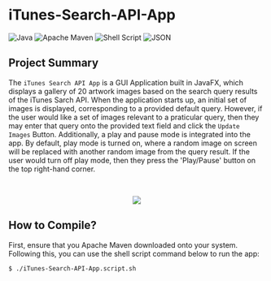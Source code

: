 # iTunes-Search-API-App
![Java](https://img.shields.io/badge/java-%23ED8B00.svg?style=for-the-badge&logo=java&logoColor=white)
![Apache Maven](https://img.shields.io/badge/Apache%20Maven-C71A36?style=for-the-badge&logo=Apache%20Maven&logoColor=white)
![Shell Script](https://img.shields.io/badge/shell_script-%23121011.svg?style=for-the-badge&logo=gnu-bash&logoColor=white)
![JSON](https://img.shields.io/badge/JSON-black?style=for-the-badge&logo=JSON%20web%20tokens)

## Project Summary
The `iTunes Search API App` is a GUI Application built in JavaFX, which displays a gallery of 20 artwork images based on the search query results of the iTunes Sarch API. When the application starts up, an initial set of images is displayed, corresponding to a provided default query. However, if the user would like a set of images relevant to a praticular query, then they may enter that query onto the provided text field and click the `Update Images` Button. Additionally, a play and pause mode is integrated into the app. By default, play mode is turned on, where a random image on screen will be replaced with another random image from the query result. If the user would turn off play mode, then they press the 'Play/Pause' button on the top right-hand corner.

<br>
<p align="center">
  <img src="https://camo.githubusercontent.com/cc67163e39e5cdcacc5fdbc9831dee842e2e6ed4fd86e1a2dba0a51335541427/68747470733a2f2f692e696d6775722e636f6d2f655568304e62462e706e67">
</p>

## How to Compile?
First, ensure that you Apache Maven downloaded onto your system. Following this, you can use the shell script command below to run the app:
```
$ ./iTunes-Search-API-App.script.sh
```
